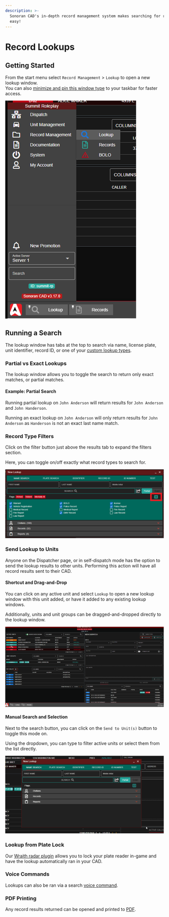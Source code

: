 ```yaml
---
description: >-
  Sonoran CAD's in-depth record management system makes searching for records
  easy!
---
```


# Record Lookups

## Getting Started

From the start menu select `Record Management` > `Lookup` to open a new lookup window.\
You can also [minimize and pin this window type](../customization/customizing-your-layout.md#7-tab-system) to your taskbar for faster access.

![Sonoran CAD - New Lookup](<../../.gitbook/assets/image (255).png>)

## Running a Search

The lookup window has tabs at the top to search via name, license plate, unit identifier, record ID, or one of your [custom lookup types](../customization/custom-search-types.md).

### Partial vs Exact Lookups

The lookup window allows you to toggle the search to return only exact matches, or partial matches.

#### Example: Partial Search

Running partial lookup on `John Anderson` will return results for `John Anderson` and `John Handerson`.

Running an exact lookup on `John Anderson` will only return results for `John Anderson` as `Handerson` is not an exact last name match.

### Record Type Filters

Click on the filter button just above the results tab to expand the filters section.

Here, you can toggle on/off exactly what record types to search for.

![](<../../.gitbook/assets/image (256).png>)

### Send Lookup to Units

Anyone on the Dispatcher page, or in self-dispatch mode has the option to send the lookup results to other units. Performing this action will have all record results sent to their CAD.

#### Shortcut and Drag-and-Drop

You can click on any active unit and select `Lookup` to open a new lookup window with this unit added, or have it added to any existing lookup windows.

Additionally, units and unit groups can be dragged-and-dropped directly to the lookup window.

![Sonoran CAD - Send Lookup to Unit(s)](../../.gitbook/assets/sendlookup.gif)

#### Manual Search and Selection

Next to the search button, you can click on the `Send to Unit(s)` button to toggle this mode on.

Using the dropdown, you can type to filter active units or select them from the list directly.

![Sonoran CAD - Send Lookup to Unit(s)](<../../.gitbook/assets/sendlookup (1).gif>)

### Lookup from Plate Lock

Our [Wraith radar plugin](../../integration-plugins/integration-plugins/available-plugins/wraithv2.md) allows you to lock your plate reader in-game and have the lookup automatically ran in your CAD.

### Voice Commands

Lookups can also be ran via a search [voice command](../other-features/voice-commands.md).

### PDF Printing

Any record results returned can be opened and printed to [PDF](pdf-records.md).



##
